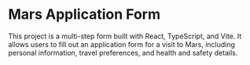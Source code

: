 # Mars Application Form

This project is a multi-step form built with React, TypeScript, and Vite. It allows users to fill out an application form for a visit to Mars, including personal information, travel preferences, and health and safety details.
